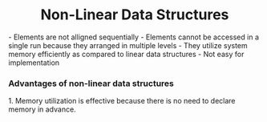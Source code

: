 <h1 align='center'>Non-Linear Data Structures</h1>
- Elements are not alligned sequentially
- Elements cannot be accessed in a single run because they arranged in multiple levels
- They utilize system memory efficiently as compared to linear data structures
- Not easy for implementation

<h3>Advantages of non-linear data structures</h3>
1. Memory utilization is effective because there is no need to declare  memory in advance.
